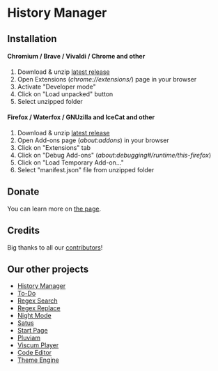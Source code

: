 # History Manager

## Installation

#### Chromium / Brave / Vivaldi / Chrome and other
1. Download & unzip [latest release](https://github.com/victor-savinov/history-manager/releases/latest)
2. Open Extensions (*chrome://extensions/*) page in your browser
3. Activate "Developer mode"
4. Click on "Load unpacked" button
5. Select unzipped folder

#### Firefox / Waterfox / GNUzilla and IceCat and other
1. Download & unzip [latest release](https://github.com/victor-savinov/history-manager/releases/latest)
2. Open Add-ons page (*about:addons*) in your browser
3. Click on "Extensions" tab
4. Click on "Debug Add-ons" (*about:debugging#/runtime/this-firefox*)
5. Click on "Load Temporary Add-on…"
6. Select "manifest.json" file from unzipped folder

## Donate

You can learn more on [the page](http://improvedtube.com/donate).

## Credits

Big thanks to all our [contributors](https://github.com/victor-savinov/history-manager/graphs/contributors)!

## Our other projects
* [History Manager](https://github.com/victor-savinov/history-manager)
* [To-Do](https://github.com/victor-savinov/to-do)
* [Regex Search](https://github.com/victor-savinov/regex-search)
* [Regex Replace](https://github.com/victor-savinov/regex-replace)
* [Night Mode](https://github.com/victor-savinov/night-mode)
* [Satus](https://github.com/victor-savinov/satus)
* [Start Page](https://github.com/victor-savinov/start-page)
* [Pluviam](https://github.com/victor-savinov/pluviam)
* [Viscum Player](https://github.com/victor-savinov/viscum-player)
* [Code Editor](https://github.com/victor-savinov/code-editor)
* [Theme Engine](https://github.com/victor-savinov/theme-engine)
